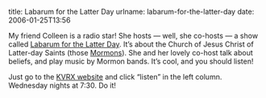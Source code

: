title: Labarum for the Latter Day
urlname: labarum-for-the-latter-day
date: 2006-01-25T13:56

My friend Colleen is a radio star! She hosts &mdash; well, she co-hosts &mdash; a show called [Labarum for the Latter
Day][a]. It&#x02bc;s about the Church of Jesus Christ of Latter-day Saints (those [Mormons][b]). She and her lovely
co-host talk about beliefs, and play music by Mormon bands. It&#x02bc;s cool, and you should listen!

[a]: https://web.archive.org/web/20070416011621/http://www.kvrx.org:80/index.php?p=meetthedjs&id=151
[b]: https://www.churchofjesuschrist.org/comeuntochrist

Just go to the [KVRX website][c] and click &ldquo;listen&rdquo; in the left column. Wednesday nights at 7:30. Do it!

[c]: https://www.kvrx.org/app/
